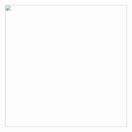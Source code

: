 <div align='left'>
<a href="https://github.com/sarpkayature">
  <img align="center" src="https://github-readme-stats.vercel.app/api/top-langs/?username=sarpkayature&theme=radical" style='width:400px' />
</a>
</div>
